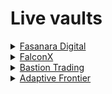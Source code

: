 # Live vaults

<details>

<summary><a href="https://www.fasanara.com/digital">Fasanara Digital</a></summary>

<table><thead><tr><th width="214.625">Borrower</th><th>Fasanara Digital</th></tr></thead><tbody><tr><td>Curator</td><td>Pareto</td></tr><tr><td>Vertical</td><td>Basis Trading (delta neutral)</td></tr><tr><td>IRM</td><td>Variable rate, benchmarked to BTC-OI funding rate</td></tr><tr><td>Chain</td><td>Ethereum</td></tr><tr><td>Asset</td><td>USDC</td></tr><tr><td>Cycle length</td><td>One week</td></tr><tr><td>Redemptions</td><td>Weekly, 7-day notice</td></tr><tr><td>Performance fee</td><td>20%</td></tr><tr><td>Vault page</td><td><a href="https://app.pareto.credit/vault#0x45054c6753b4Bce40C5d54418DabC20b070F85bE">Link</a></td></tr><tr><td>Addresses</td><td><a href="../../developers/addresses/product/credit-vaults.md#fasanara-digital">Link</a></td></tr></tbody></table>

</details>

<details>

<summary><a href="https://www.falconx.io/">FalconX</a></summary>

<table><thead><tr><th width="214.625">Borrower</th><th>FalconX</th></tr></thead><tbody><tr><td>Curator</td><td><a href="https://www.m11credit.com/">M11 Credit</a></td></tr><tr><td>Vertical</td><td>Prime brokerage</td></tr><tr><td>IRM</td><td>Fixed rate</td></tr><tr><td>Chain</td><td>Optimism</td></tr><tr><td>Asset</td><td>USDC</td></tr><tr><td>Cycle length</td><td>One month</td></tr><tr><td>Redemptions</td><td>Monthly, 1-month notice</td></tr><tr><td>Early exit</td><td>Enabled (<span class="math">\Delta \geq 1</span>)</td></tr><tr><td>Performance fee</td><td>10%</td></tr><tr><td>Vault page</td><td><a href="https://app.pareto.credit/vault#0x24e16F9Fad32891f8bA69cE8fEdd273A2649331A">Link</a></td></tr><tr><td>Addresses</td><td><a href="../../developers/addresses/product/credit-vaults.md#falconx">Link</a></td></tr></tbody></table>

</details>

<details>

<summary><a href="https://bastiontrading.com/">Bastion Trading</a></summary>

<table><thead><tr><th width="214.625">Borrower</th><th>Bastion Trading</th></tr></thead><tbody><tr><td>Curator</td><td>Pareto</td></tr><tr><td>Vertical</td><td>Market making</td></tr><tr><td>IRM</td><td>Fixed rate</td></tr><tr><td>Chain</td><td>Polygon, Arbitrum, (Ethereum)</td></tr><tr><td>Asset</td><td>USDT, (USDC)</td></tr><tr><td>Cycle length</td><td>One month</td></tr><tr><td>Redemptions</td><td>Monthly, 1-month notice</td></tr><tr><td>Early exit</td><td>Enabled (<span class="math">\Delta \geq 1</span>)</td></tr><tr><td>Performance fee</td><td>10%</td></tr><tr><td>Vault page</td><td><a href="https://app.pareto.credit/vault#0xaE65d6C295E4a28519182a632FB25b7C1966AED7">Link</a></td></tr><tr><td>Addresses</td><td><a href="../../developers/addresses/product/credit-vaults.md#bastion-trading-2">Link</a></td></tr></tbody></table>

</details>

<details>

<summary><a href="https://www.adaptivefrontier.com/">Adaptive Frontier</a></summary>

<table><thead><tr><th width="214.625">Borrower</th><th>Adaptive Frontier</th></tr></thead><tbody><tr><td>Curator</td><td>Pareto</td></tr><tr><td>Vertical</td><td>HFT Trading</td></tr><tr><td>IRM</td><td>Fixed rate</td></tr><tr><td>Chain</td><td>Ethereum</td></tr><tr><td>Asset</td><td>USDC</td></tr><tr><td>Cycle length</td><td>One week</td></tr><tr><td>Redemptions</td><td>Weekly, 7-day notice</td></tr><tr><td>Early exit</td><td>Enabled (<span class="math">\Delta \geq 1</span>)</td></tr><tr><td>Performance fee</td><td>10%</td></tr><tr><td>Vault page</td><td><a href="https://app.pareto.credit/vault#0xae7913c672c7F1f76C2a1a0Ac4de97d082681234">Link</a></td></tr><tr><td>Addresses</td><td><a href="../../developers/addresses/product/credit-vaults.md#adaptive-frontier">Link</a></td></tr></tbody></table>

</details>
